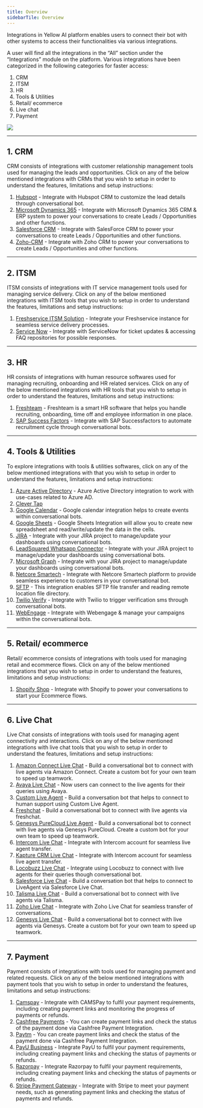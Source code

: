 ```yaml
---
title: Overview
sidebarTile: Overview
---
```



Integrations in Yellow AI platform enables users to connect their bot with other systems to access their functionalities via various integrations.

A user will find all the integrations in the “All” section under the “Integrations” module on the platform. Various integrations have been categorized in the following categories for faster access:

1. CRM
2. ITSM
3. HR
4. Tools & Utilities
5. Retail/ ecommerce
6. Live chat
7. Payment

![](https://i.imgur.com/znB46aY.png)




---
## 1. CRM 

CRM consists of integrations with customer relationship management tools used for managing the leads and opportunities. Click on any of the below mentioned integrations with CRMs that you wish to setup in order to understand the features, limitations and setup instructions:

1. [Hubspot](https://docs.yellow.ai/docs/platform_concepts/appConfiguration/hubspot-crm) - Integrate with Hubspot CRM to customize the lead details through conversational bot.
2. [Microsoft Dynamics 365](https://docs.yellow.ai/docs/platform_concepts/appConfiguration/microsoft-dynamics/) - Integrate with Microsoft Dynamics 365 CRM & ERP system to power your conversations to create Leads / Opportunities and other functions.
3. [Salesforce CRM](https://docs.yellow.ai/docs/platform_concepts/appConfiguration/salesforce-service-cloud) - Integrate with SalesForce CRM to power your conversations to create Leads / Opportunities and other functions.
4. [Zoho-CRM](https://docs.yellow.ai/docs/platform_concepts/appConfiguration/zoho-crm) - Integrate with Zoho CRM to power your conversations to create Leads / Opportunities and other functions.

---
## 2.  ITSM

ITSM consists of integrations with IT service management tools used for managing service delivery. Click on any of the below mentioned integrations with ITSM tools that you wish to setup in order to understand the features, limitations and setup instructions:

1. [Freshservice ITSM Solution](https://docs.yellow.ai/docs/platform_concepts/appConfiguration/freshservice) - Integrate your Freshservice instance for seamless service delivery processes.
2. [Service Now](https://docs.yellow.ai/docs/platform_concepts/appConfiguration/service-now/) - Integrate with ServiceNow for ticket updates & accessing FAQ repositories for possible responses.

---
## 3. HR

HR consists of integrations with human resource softwares used for managing recruiting, onboarding and HR related services. Click on any of the below mentioned integrations with HR tools that you wish to setup in order to understand the features, limitations and setup instructions:

1. [Freshteam](https://docs.yellow.ai/docs/platform_concepts/appConfiguration/freshteam) - Freshteam is a smart HR software that helps you handle recruiting, onboarding, time off and employee information in one place.
2. [SAP Success Factors](https://docs.yellow.ai/docs/platform_concepts/appConfiguration/successfactors/#references) - Integrate with SAP Successfactors to automate recruitment cycle through conversational bots.

---
## 4. Tools & Utilities

To explore integrations with tools & utilities softwares, click on any of the below mentioned integrations with that you wish to setup in order to understand the features, limitations and setup instructions:

1. [Azure Active Directory](https://docs.yellow.ai/docs/platform_concepts/appConfiguration/azure-ad/#references) - Azure Active Directory integration to work with use-cases related to Azure AD.
2. [Clever Tap](https://docs.yellow.ai/docs/platform_concepts/appConfiguration/clevertap)
3. [Google Calendar](https://docs.yellow.ai/docs/platform_concepts/appConfiguration/google-calendar/) - Google calendar integration helps to create events within conversational bots.
4. [Google Sheets](https://docs.yellow.ai/docs/platform_concepts/appConfiguration/google-sheets/) - Google Sheets Integration will allow you to create new spreadsheet and read/write/update the data in the cells.
5. [JIRA](https://docs.yellow.ai/docs/platform_concepts/appConfiguration/jira/) - Integrate with your JIRA project to manage/update your dashboards using conversational bots.
6. [LeadSquared Whatsapp Connector](https://docs.yellow.ai/docs/platform_concepts/appConfiguration/leadSquared-wa-connector/) - Integrate with your JIRA project to manage/update your dashboards using conversational bots.
7. [Microsoft Graph](https://docs.yellow.ai/docs/platform_concepts/appConfiguration/microsoft-graph/) - Integrate with your JIRA project to manage/update your dashboards using conversational bots.
8. [Netcore Smartech](https://docs.yellow.ai/docs/platform_concepts/appConfiguration/netcore) - Integrate with Netcore Smartech platform to provide seamless experience to customers in your conversational bot.
9. [SFTP](https://docs.yellow.ai/docs/platform_concepts/appConfiguration/sftp/) - This integration enables SFTP file transfer and reading remote location file directory.
10. [Twilio Verify](https://docs.yellow.ai/docs/platform_concepts/appConfiguration/twilio-verify/) - Integrate with Twilio to trigger verification sms through conversational bots.
11. [WebEngage](https://docs.yellow.ai/docs/platform_concepts/appConfiguration/webengage) - Integrate with Webengage & manage your campaigns within the conversational bots.

---
## 5. Retail/ ecommerce

Retail/ ecommerce consists of integrations with tools used for managing retail and ecommerce flows. Click on any of the below mentioned integrations that you wish to setup in order to understand the features, limitations and setup instructions:

1. [Shopify Shop](https://docs.yellow.ai/docs/platform_concepts/appConfiguration/shopify/) - Integrate with Shopify to power your conversations to start your Ecommerce flows.

---
## 6. Live Chat

Live Chat consists of integrations with tools used for managing agent connectivity and interactions. Click on any of the below mentioned integrations with live chat tools that you wish to setup in order to understand the features, limitations and setup instructions:

1. [Amazon Connect Live Chat](https://docs.yellow.ai/docs/platform_concepts/appConfiguration/amazon-livechat) - Build a conversational bot to connect with live agents via Amazon Connect. Create a custom bot for your own team to speed up teamwork.
2. [Avaya Live Chat](https://docs.yellow.ai/docs/platform_concepts/appConfiguration/avaya) - Now users can connect to the live agents for their queries using Avaya.
3. [Custom Live Agent](https://docs.yellow.ai/docs/platform_concepts/appConfiguration/customliveagent) - Build a conversation bot that helps to connect to human support using Custom Live Agent.
4. [Freshchat](https://docs.yellow.ai/docs/platform_concepts/appConfiguration/freshchat) - Build a conversational bot to connect with live agents via freshchat.
5. [Genesys PureCloud Live Agent](https://docs.yellow.ai/docs/platform_concepts/appConfiguration/genesys-cloud-livechat/) - Build a conversational bot to connect with live agents via Genesys PureCloud. Create a custom bot for your own team to speed up teamwork.
6. [Intercom Live Chat](https://docs.yellow.ai/docs/platform_concepts/appConfiguration/intercom-livechat/) - Integrate with Intercom account for seamless live agent transfer.
7. [Kapture CRM Live Chat](https://docs.yellow.ai/docs/platform_concepts/appConfiguration/kapture-crm) - Integrate with Intercom account for seamless live agent transfer.
8. [Locobuzz Live Chat](https://docs.yellow.ai/docs/platform_concepts/appConfiguration/locobuzz-livechat) - Integrate using Locobuzz to connect with live agents for their queries though conversational bot.
9. [Salesforce Live Chat](https://docs.yellow.ai/docs/platform_concepts/appConfiguration/salesforce-service-cloud/) - Build a conversation bot that helps to connect to LiveAgent via Salesforce Live Chat.
10. [Talisma Live Chat](https://docs.yellow.ai/docs/platform_concepts/appConfiguration/talisma) - Build a conversational bot to connect with live agents via Talisma.
11. [Zoho Live Chat](https://docs.yellow.ai/docs/platform_concepts/appConfiguration/zoho-live-chat) - Integrate with Zoho Live Chat for seamless transfer of conversations.
12. [Genesys Live Chat](https://docs.yellow.ai/docs/platform_concepts/appConfiguration/genesys/) - Build a conversational bot to connect with live agents via Genesys. Create a custom bot for your own team to speed up teamwork.

---
## 7. Payment

Payment consists of integrations with tools used for managing payment and related requests. Click on any of the below mentioned integrations with payment tools that you wish to setup in order to understand the features, limitations and setup instructions:

1. [Camspay](https://docs.yellow.ai/docs/platform_concepts/appConfiguration/camspay/) - Integrate with CAMSPay to fulfil your payment requirements, including creating payment links and monitoring the progress of payments or refunds.
2. [Cashfree Payments](https://docs.yellow.ai/docs/platform_concepts/appConfiguration/camspay/) - You can create payment links and check the status of the payment done via Cashfree Payment Integration.
3. [Paytm](https://docs.yellow.ai/docs/platform_concepts/appConfiguration/paytm) - You can create payment links and check the status of the payment done via Cashfree Payment Integration.
4. [PayU Business](https://docs.yellow.ai/docs/platform_concepts/appConfiguration/payuBiz/) - Integrate PayU to fulfil your payment requirements, including creating payment links and checking the status of payments or refunds.
5. [Razorpay](https://docs.yellow.ai/docs/platform_concepts/appConfiguration/razorpay/) - Integrate Razorpay to fulfil your payment requirements, including creating payment links and checking the status of payments or refunds.
6. [Stripe Payment Gateway](https://docs.yellow.ai/docs/platform_concepts/appConfiguration/stripe/) - Integrate with Stripe to meet your payment needs, such as generating payment links and checking the status of payments and refunds.


 














